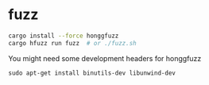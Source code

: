 # fuzz

```bash
cargo install --force honggfuzz
cargo hfuzz run fuzz  # or ./fuzz.sh
```

You might need some development headers for honggfuzz

```
sudo apt-get install binutils-dev libunwind-dev
```
